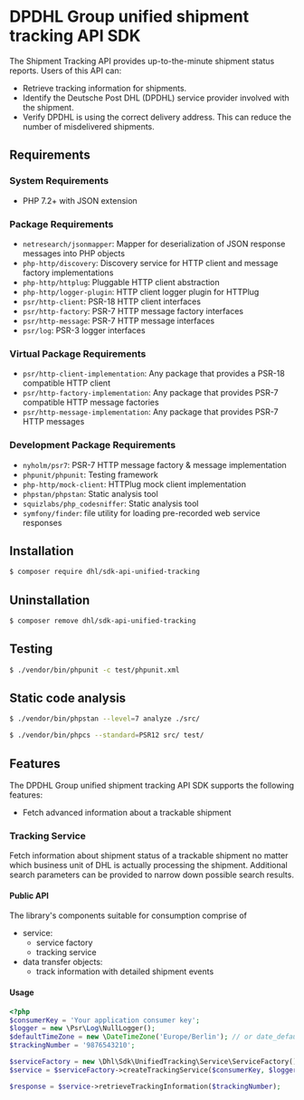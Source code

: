 # DPDHL Group unified shipment tracking API SDK

The Shipment Tracking API provides up-to-the-minute shipment status reports. Users of this API can:

- Retrieve tracking information for shipments.
- Identify the Deutsche Post DHL (DPDHL) service provider involved with the shipment.
- Verify DPDHL is using the correct delivery address. This can reduce the number of misdelivered shipments.

## Requirements

### System Requirements

- PHP 7.2+ with JSON extension

### Package Requirements

- `netresearch/jsonmapper`: Mapper for deserialization of JSON response messages into PHP objects
- `php-http/discovery`: Discovery service for HTTP client and message factory implementations
- `php-http/httplug`: Pluggable HTTP client abstraction
- `php-http/logger-plugin`: HTTP client logger plugin for HTTPlug
- `psr/http-client`: PSR-18 HTTP client interfaces
- `psr/http-factory`: PSR-7 HTTP message factory interfaces
- `psr/http-message`: PSR-7 HTTP message interfaces
- `psr/log`: PSR-3 logger interfaces

### Virtual Package Requirements

- `psr/http-client-implementation`: Any package that provides a PSR-18 compatible HTTP client
- `psr/http-factory-implementation`: Any package that provides PSR-7 compatible HTTP message factories
- `psr/http-message-implementation`: Any package that provides PSR-7 HTTP messages

### Development Package Requirements

- `nyholm/psr7`: PSR-7 HTTP message factory & message implementation
- `phpunit/phpunit`: Testing framework
- `php-http/mock-client`: HTTPlug mock client implementation
- `phpstan/phpstan`: Static analysis tool
- `squizlabs/php_codesniffer`: Static analysis tool
- `symfony/finder`: file utility for loading pre-recorded web service responses

## Installation

```bash
$ composer require dhl/sdk-api-unified-tracking
```

## Uninstallation

```bash
$ composer remove dhl/sdk-api-unified-tracking
```

## Testing

```bash
$ ./vendor/bin/phpunit -c test/phpunit.xml
```

## Static code analysis

```bash
$ ./vendor/bin/phpstan --level=7 analyze ./src/
```

```bash
$ ./vendor/bin/phpcs --standard=PSR12 src/ test/
```

## Features

The DPDHL Group unified shipment tracking API SDK supports the following features:

* Fetch advanced information about a trackable shipment


### Tracking Service

Fetch information about shipment status of a trackable shipment no matter which business unit of DHL is actually processing the shipment.
Additional search parameters can be provided to narrow down possible search results.

#### Public API

The library's components suitable for consumption comprise of

* service:
  * service factory
  * tracking service
* data transfer objects:
  * track information with detailed shipment events

#### Usage

```php
<?php
$consumerKey = 'Your application consumer key';
$logger = new \Psr\Log\NullLogger();
$defaultTimeZone = new \DateTimeZone('Europe/Berlin'); // or date_default_timezone_get()
$trackingNumber = '9876543210';

$serviceFactory = new \Dhl\Sdk\UnifiedTracking\Service\ServiceFactory();
$service = $serviceFactory->createTrackingService($consumerKey, $logger, $defaultTimeZone);

$response = $service->retrieveTrackingInformation($trackingNumber);
```
